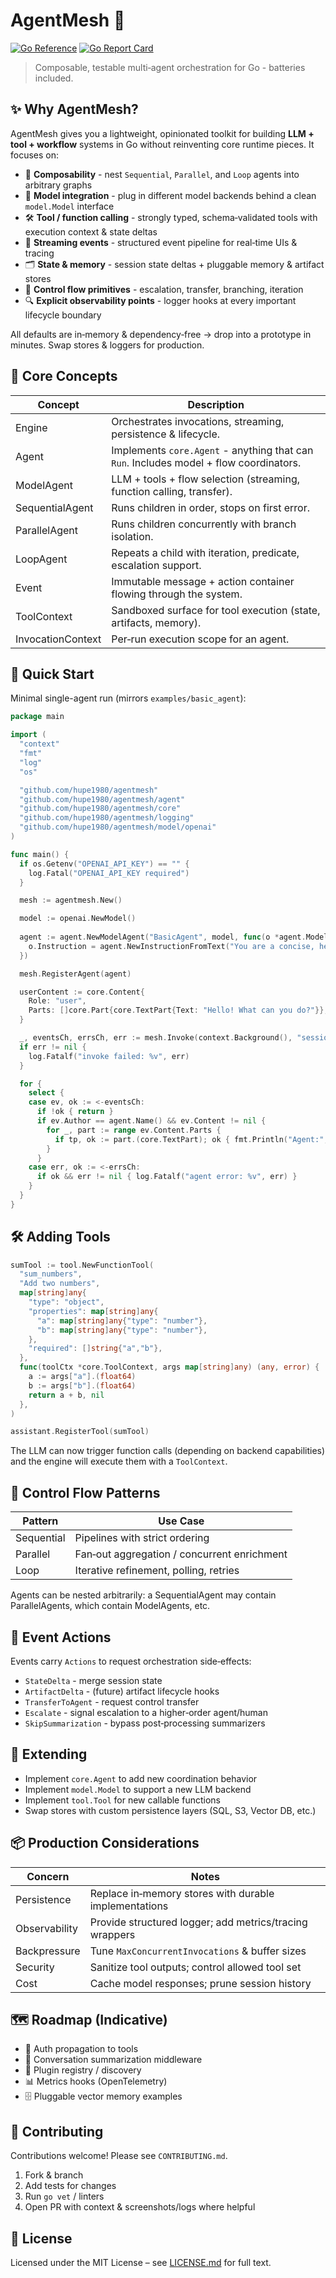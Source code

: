 # AgentMesh 🚀

[![Go Reference](https://pkg.go.dev/badge/github.com/hupe1980/agentmesh.svg)](https://pkg.go.dev/github.com/hupe1980/agentmesh)
[![Go Report Card](https://goreportcard.com/badge/github.com/hupe1980/agentmesh)](https://goreportcard.com/report/github.com/hupe1980/agentmesh)

> Composable, testable multi‑agent orchestration for Go - batteries included.

## ✨ Why AgentMesh?
AgentMesh gives you a lightweight, opinionated toolkit for building **LLM + tool + workflow** systems in Go without reinventing core runtime pieces. It focuses on:

- 🧩 **Composability** - nest `Sequential`, `Parallel`, and `Loop` agents into arbitrary graphs
- 🧠 **Model integration** - plug in different model backends behind a clean `model.Model` interface
- 🛠️ **Tool / function calling** - strongly typed, schema‑validated tools with execution context & state deltas
- 📡 **Streaming events** - structured event pipeline for real‑time UIs & tracing
- 🗂️ **State & memory** - session state deltas + pluggable memory & artifact stores
- 🔁 **Control flow primitives** - escalation, transfer, branching, iteration
- 🔍 **Explicit observability points** - logger hooks at every important lifecycle boundary

All defaults are in‑memory & dependency‑free → drop into a prototype in minutes. Swap stores & loggers for production.

## 🔌 Core Concepts
| Concept | Description |
|---------|-------------|
| Engine | Orchestrates invocations, streaming, persistence & lifecycle. |
| Agent | Implements `core.Agent` - anything that can `Run`. Includes model + flow coordinators. |
| ModelAgent | LLM + tools + flow selection (streaming, function calling, transfer). |
| SequentialAgent | Runs children in order, stops on first error. |
| ParallelAgent | Runs children concurrently with branch isolation. |
| LoopAgent | Repeats a child with iteration, predicate, escalation support. |
| Event | Immutable message + action container flowing through the system. |
| ToolContext | Sandboxed surface for tool execution (state, artifacts, memory). |
| InvocationContext | Per‑run execution scope for an agent. |

## 🚀 Quick Start
Minimal single-agent run (mirrors `examples/basic_agent`):
```go
package main

import (
  "context"
  "fmt"
  "log"
  "os"

  "github.com/hupe1980/agentmesh"
  "github.com/hupe1980/agentmesh/agent"
  "github.com/hupe1980/agentmesh/core"
  "github.com/hupe1980/agentmesh/logging"
  "github.com/hupe1980/agentmesh/model/openai"
)

func main() {
  if os.Getenv("OPENAI_API_KEY") == "" {
    log.Fatal("OPENAI_API_KEY required")
  }

  mesh := agentmesh.New()

  model := openai.NewModel()
  
  agent := agent.NewModelAgent("BasicAgent", model, func(o *agent.ModelAgentOptions) {
    o.Instruction = agent.NewInstructionFromText("You are a concise, helpful assistant.")
  })

  mesh.RegisterAgent(agent)

  userContent := core.Content{
    Role: "user", 
    Parts: []core.Part{core.TextPart{Text: "Hello! What can you do?"}},
  }

  _, eventsCh, errsCh, err := mesh.Invoke(context.Background(), "session-1", agent.Name(), userContent)
  if err != nil { 
    log.Fatalf("invoke failed: %v", err)
  }

  for {
    select {
    case ev, ok := <-eventsCh:
      if !ok { return }
      if ev.Author == agent.Name() && ev.Content != nil {
        for _, part := range ev.Content.Parts {
          if tp, ok := part.(core.TextPart); ok { fmt.Println("Agent:", tp.Text) }
        }
      }
    case err, ok := <-errsCh:
      if ok && err != nil { log.Fatalf("agent error: %v", err) }
    }
  }
}
```

## 🛠️ Adding Tools
```go
sumTool := tool.NewFunctionTool(
  "sum_numbers",
  "Add two numbers",
  map[string]any{
    "type": "object",
    "properties": map[string]any{
      "a": map[string]any{"type": "number"},
      "b": map[string]any{"type": "number"},
    },
    "required": []string{"a","b"},
  },
  func(toolCtx *core.ToolContext, args map[string]any) (any, error) {
    a := args["a"].(float64)
    b := args["b"].(float64)
    return a + b, nil
  },
)

assistant.RegisterTool(sumTool)
```
The LLM can now trigger function calls (depending on backend capabilities) and the engine will execute them with a `ToolContext`.

## 🔄 Control Flow Patterns
| Pattern | Use Case |
|---------|----------|
| Sequential | Pipelines with strict ordering |
| Parallel | Fan‑out aggregation / concurrent enrichment |
| Loop | Iterative refinement, polling, retries |

Agents can be nested arbitrarily: a SequentialAgent may contain ParallelAgents, which contain ModelAgents, etc.

## 🧬 Event Actions
Events carry `Actions` to request orchestration side‑effects:
- `StateDelta` - merge session state
- `ArtifactDelta` - (future) artifact lifecycle hooks
- `TransferToAgent` - request control transfer
- `Escalate` - signal escalation to a higher‑order agent/human
- `SkipSummarization` - bypass post‑processing summarizers

## 🔧 Extending
- Implement `core.Agent` to add new coordination behavior
- Implement `model.Model` to support a new LLM backend
- Implement `tool.Tool` for new callable functions
- Swap stores with custom persistence layers (SQL, S3, Vector DB, etc.)

## 📦 Production Considerations
| Concern | Notes |
|---------|-------|
| Persistence | Replace in‑memory stores with durable implementations |
| Observability | Provide structured logger; add metrics/tracing wrappers |
| Backpressure | Tune `MaxConcurrentInvocations` & buffer sizes |
| Security | Sanitize tool outputs; control allowed tool set |
| Cost | Cache model responses; prune session history |

## 🗺️ Roadmap (Indicative)
- 🔐 Auth propagation to tools
- 🧵 Conversation summarization middleware
- 🧩 Plugin registry / discovery
- 📊 Metrics hooks (OpenTelemetry)
- 🗄️ Pluggable vector memory examples

## 🤝 Contributing
Contributions welcome! Please see `CONTRIBUTING.md`.
1. Fork & branch
2. Add tests for changes
3. Run `go vet` / linters
4. Open PR with context & screenshots/logs where helpful

## 📜 License
Licensed under the MIT License – see [LICENSE.md](./LICENSE.md) for full text.
